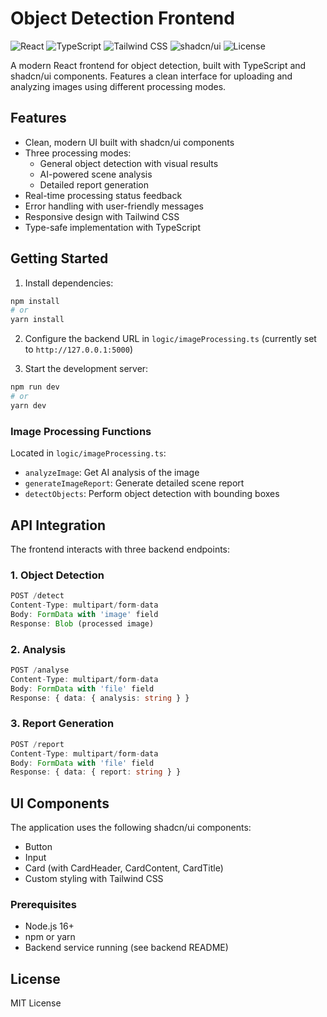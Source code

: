 # Object Detection Frontend

![React](https://img.shields.io/badge/React-18.0+-blue.svg)
![TypeScript](https://img.shields.io/badge/TypeScript-5.0+-blue.svg)
![Tailwind CSS](https://img.shields.io/badge/Tailwind-3.0+-green.svg)
![shadcn/ui](https://img.shields.io/badge/shadcn%2Fui-latest-purple.svg)
![License](https://img.shields.io/badge/license-MIT-blue.svg)

A modern React frontend for object detection, built with TypeScript and shadcn/ui components. Features a clean interface for uploading and analyzing images using different processing modes.

## Features

- Clean, modern UI built with shadcn/ui components
- Three processing modes:
  - General object detection with visual results
  - AI-powered scene analysis
  - Detailed report generation
- Real-time processing status feedback
- Error handling with user-friendly messages
- Responsive design with Tailwind CSS
- Type-safe implementation with TypeScript

## Getting Started

1. Install dependencies:
```bash
npm install
# or
yarn install
```

2. Configure the backend URL in `logic/imageProcessing.ts` (currently set to `http://127.0.0.1:5000`)

3. Start the development server:
```bash
npm run dev
# or
yarn dev
```



### Image Processing Functions
Located in `logic/imageProcessing.ts`:
- `analyzeImage`: Get AI analysis of the image
- `generateImageReport`: Generate detailed scene report
- `detectObjects`: Perform object detection with bounding boxes

## API Integration

The frontend interacts with three backend endpoints:

### 1. Object Detection
```typescript
POST /detect
Content-Type: multipart/form-data
Body: FormData with 'image' field
Response: Blob (processed image)
```

### 2. Analysis
```typescript
POST /analyse
Content-Type: multipart/form-data
Body: FormData with 'file' field
Response: { data: { analysis: string } }
```

### 3. Report Generation
```typescript
POST /report
Content-Type: multipart/form-data
Body: FormData with 'file' field
Response: { data: { report: string } }
```

## UI Components

The application uses the following shadcn/ui components:
- Button
- Input
- Card (with CardHeader, CardContent, CardTitle)
- Custom styling with Tailwind CSS


### Prerequisites
- Node.js 16+
- npm or yarn
- Backend service running (see backend README)


## License

MIT License